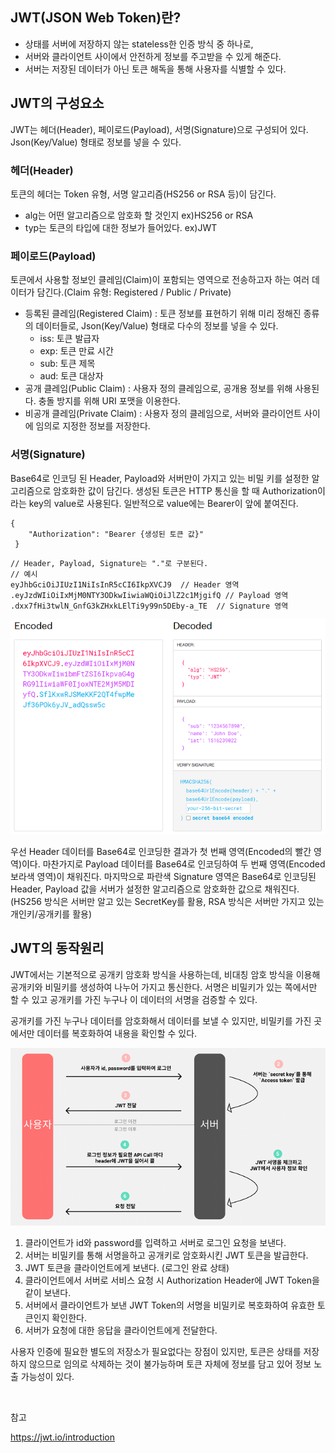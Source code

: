 ## JWT(JSON Web Token)란?

- 상태를 서버에 저장하지 않는 stateless한 인증 방식 중 하나로,
- 서버와 클라이언트 사이에서 안전하게 정보를 주고받을 수 있게 해준다.
- 서버는 저장된 데이터가 아닌 토큰 해독을 통해 사용자를 식별할 수 있다.

## JWT의 구성요소

JWT는 헤더(Header), 페이로드(Payload), 서명(Signature)으로 구성되어 있다. Json(Key/Value) 형태로 정보를 넣을 수 있다. 

### 헤더(Header)

토큰의 헤더는 Token 유형, 서명 알고리즘(HS256 or RSA 등)이 담긴다.

- alg는 어떤 알고리즘으로 암호화 할 것인지 ex)HS256 or RSA
- typ는 토큰의 타입에 대한 정보가 들어있다. ex)JWT

### 페이로드(Payload)

토큰에서 사용할 정보인 클레임(Claim)이 포함되는 영역으로 전송하고자 하는 여러 데이터가 담긴다.(Claim 유형: Registered / Public / Private) 

- 등록된 클레임(Registered Claim) : 토큰 정보를 표현하기 위해 미리 정해진 종류의 데이터들로, Json(Key/Value) 형태로 다수의 정보를 넣을 수 있다.
  - iss: 토큰 발급자
  - exp: 토큰 만료 시간
  - sub: 토큰 제목
  - aud: 토큰 대상자
- 공개 클레임(Public Claim) : 사용자 정의 클레임으로, 공개용 정보를 위해 사용된다. 충돌 방지를 위해 URI 포맷을 이용한다.
- 비공개 클레임(Private Claim) : 사용자 정의 클레임으로, 서버와 클라이언트 사이에 임의로 지정한 정보를 저장한다. 

### 서명(Signature)

Base64로 인코딩 된 Header, Payload와 서버만이 가지고 있는 비밀 키를 설정한 알고리즘으로 암호화한 값이 담긴다. 생성된 토큰은 HTTP 통신을 할 때 Authorization이라는 key의 value로 사용된다. 일반적으로 value에는 Bearer이 앞에 붙여진다.

```http
{ 
    "Authorization": "Bearer {생성된 토큰 값}"
 }
```

```
// Header, Payload, Signature는 "."로 구분된다.
// 예시
eyJhbGciOiJIUzI1NiIsInR5cCI6IkpXVCJ9  // Header 영역
.eyJzdWIiOiIxMjM0NTY3ODkwIiwiaWQiOiJlZ2c1MjgifQ // Payload 영역
.dxx7fHi3twlN_GnfG3kZHxkLElTi9y99n5DEby-a_TE  // Signature 영역
```

![img](https://github.com/dilmah0203/TIL/blob/main/Image/JWT%20Token.PNG)

우선 Header 데이터를 Base64로 인코딩한 결과가 첫 번째 영역(Encoded의 빨간 영역)이다. 마찬가지로 Payload 데이터를 Base64로 인코딩하여 두 번째 영역(Encoded 보라색 영역)이 채워진다. 마지막으로 파란색 Signature 영역은 Base64로 인코딩된 Header, Payload 값을 서버가 설정한 알고리즘으로 암호화한 값으로 채워진다. (HS256 방식은 서버만 알고 있는 SecretKey를 활용, RSA 방식은 서버만 가지고 있는 개인키/공개키를 활용)

## JWT의 동작원리

JWT에서는 기본적으로 공개키 암호화 방식을 사용하는데, 비대칭 암호 방식을 이용해 공개키와 비밀키를 생성하여 나누어 가지고 통신한다. 서명은 비밀키가 있는 쪽에서만 할 수 있고 공개키를 가진 누구나 이 데이터의 서명을 검증할 수 있다.

공개키를 가진 누구나 데이터를 암호화해서 데이터를 보낼 수 있지만, 비밀키를 가진 곳에서만 데이터를 복호화하여 내용을 확인할 수 있다.

![img2](https://github.com/dilmah0203/TIL/blob/main/Image/JWT%20Token2.png)

1. 클라이언트가 id와 password를 입력하고 서버로 로그인 요청을 보낸다.
2. 서버는 비밀키를 통해 서명을하고 공개키로 암호화시킨 JWT 토큰을 발급한다.
3. JWT 토큰을 클라이언트에게 보낸다. (로그인 완료 상태)
4. 클라이언트에서 서버로 서비스 요청 시 Authorization Header에 JWT Token을 같이 보낸다.
5. 서버에서 클라이언트가 보낸 JWT Token의 서명을 비밀키로 복호화하여 유효한 토큰인지 확인한다.
6. 서버가 요청에 대한 응답을 클라이언트에게 전달한다.

사용자 인증에 필요한 별도의 저장소가 필요없다는 장점이 있지만, 토큰은 상태를 저장하지 않으므로 임의로 삭제하는 것이 불가능하며 토큰 자체에 정보를 담고 있어 정보 노출 가능성이 있다.

<br>

참고

https://jwt.io/introduction
